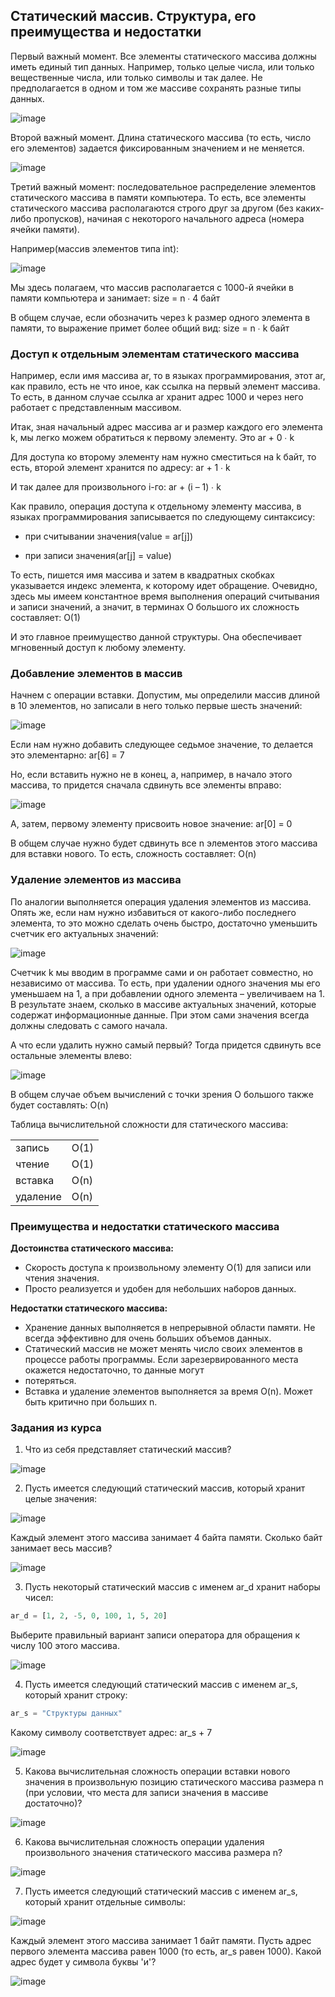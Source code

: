 ## Статический массив. Структура, его преимущества и недостатки

Первый важный момент. Все элементы статического массива должны иметь единый тип данных. Например, только целые числа, или только вещественные числа, или только 
символы и так далее. Не предполагается в одном и том же массиве сохранять разные типы данных.

![image](https://user-images.githubusercontent.com/124737857/227613892-fa37fd88-13ef-497f-9f21-4294628b5c7d.png)

Второй важный момент. Длина статического массива (то есть, число его элементов) задается фиксированным значением и не меняется.

![image](https://user-images.githubusercontent.com/124737857/227613934-9391a550-4f1e-4aae-a5bd-86d9c883bb88.png)

Третий важный момент: последовательное распределение элементов статического массива в памяти компьютера. То есть, все элементы статического массива располагаются 
строго друг за другом (без каких-либо пропусков), начиная с некоторого начального адреса (номера ячейки памяти).

Например(массив элементов типа int):

![image](https://user-images.githubusercontent.com/124737857/227614428-484c642b-9c9f-4874-a832-c7aa2207e6ff.png)

Мы здесь полагаем, что массив располагается с 1000-й ячейки в памяти компьютера и занимает: size = n ∙ 4 байт

В общем случае, если обозначить через k размер одного элемента в памяти, то выражение примет более общий вид: size = n ∙ k байт

### Доступ к отдельным элементам статического массива

Например, если имя массива ar, то в языках программирования, этот ar, как правило, есть не что иное, как ссылка на первый элемент массива. То есть, в данном 
случае ссылка ar хранит адрес 1000 и через него работает с представленным массивом.

Итак, зная начальный адрес массива ar и размер каждого его элемента k, мы легко можем обратиться к первому элементу. 
Это ar + 0 ∙ k

Для доступа ко второму элементу нам нужно сместиться на k байт, то есть, второй элемент хранится по адресу: ar + 1 ∙ k

И так далее для произвольного i-го: ar + (i – 1) ∙ k

Как правило, операция доступа к отдельному элементу массива, в языках программирования записывается по следующему синтаксису:

- при считывании значения(value = ar[j])

- при записи значения(ar[j] = value)

То есть, пишется имя массива и затем в квадратных скобках указывается индекс элемента, к которому идет обращение. Очевидно, здесь мы имеем константное время 
выполнения операций считывания и записи значений, а значит, в терминах О большого их сложность составляет: O(1)

И это главное преимущество данной структуры. Она обеспечивает мгновенный доступ к любому элементу.

### Добавление элементов в массив

Начнем с операции вставки. Допустим, мы определили массив длиной в 10 элементов, но записали в него только первые шесть значений:

![image](https://user-images.githubusercontent.com/124737857/227616945-3deb2833-e5b2-42fc-9936-9082041b5e41.png)

Если нам нужно добавить следующее седьмое значение, то делается это элементарно: ar[6] = 7

Но, если вставить нужно не в конец, а, например, в начало этого массива, то придется сначала сдвинуть все элементы вправо:

![image](https://user-images.githubusercontent.com/124737857/227617052-f3ef2eb5-590c-48be-9287-48981d1897a6.png)

А, затем, первому элементу присвоить новое значение: ar[0] = 0

В общем случае нужно будет сдвинуть все n элементов этого массива для вставки нового. То есть, сложность составляет: O(n)

### Удаление элементов из массива

По аналогии выполняется операция удаления элементов из массива. Опять же, если нам нужно избавиться от какого-либо последнего элемента, то это можно сделать очень
быстро, достаточно уменьшить счетчик его актуальных значений:

![image](https://user-images.githubusercontent.com/124737857/227617212-b100846b-d09e-4348-988d-8bc4ecfc7044.png)

Счетчик k мы вводим в программе сами и он работает совместно, но независимо от массива. То есть, при удалении одного значения мы его уменьшаем на 1, а при добавлении
одного элемента – увеличиваем на 1. В результате знаем, сколько в массиве актуальных значений, которые содержат информационные данные. При этом сами значения 
всегда должны следовать с самого начала.

А что если удалить нужно самый первый? Тогда придется сдвинуть все остальные элементы влево:

![image](https://user-images.githubusercontent.com/124737857/227617326-86028dbe-aa50-4fcf-8533-c4d49e74a350.png)

В общем случае объем вычислений с точки зрения О большого также будет составлять: O(n)

Таблица вычислительной сложности для статического массива:

|||
| ------------- | ------------- |
| запись  | O(1) |
| чтение  | O(1) |
| вставка  | O(n) |
| удаление  | O(n) |

### Преимущества и недостатки статического массива

**Достоинства статического массива:**
 - Скорость доступа к произвольному элементу O(1) для записи или чтения значения.
 - Просто реализуется и удобен для небольших наборов данных.

**Недостатки статического массива:**
 - Хранение данных выполняется в непрерывной области памяти. Не всегда эффективно для очень больших объемов данных.
 - Статический массив не может менять число своих элементов в процессе работы программы. Если зарезервированного места окажется недостаточно, то данные могут 
 - потеряться.
 - Вставка и удаление элементов выполняется за время O(n). Может быть критично при больших n.

### Задания из курса

1. Что из себя представляет статический массив?

![image](https://user-images.githubusercontent.com/124737857/227619753-91d35aa9-76ce-4adc-aa91-fbbe443095cf.png)

2. Пусть имеется следующий статический массив, который хранит целые значения:

![image](https://user-images.githubusercontent.com/124737857/227619843-3dae9243-b830-4382-ab77-3ade182e88a2.png)

Каждый элемент этого массива занимает 4 байта памяти. Сколько байт занимает весь массив? 

![image](https://user-images.githubusercontent.com/124737857/227619908-408492c4-64ae-409a-9242-351feed468da.png)

3. Пусть некоторый статический массив с именем ar_d хранит наборы чисел:

```python
ar_d = [1, 2, -5, 0, 100, 1, 5, 20]
```

Выберите правильный вариант записи оператора для обращения к числу 100 этого массива.

![image](https://user-images.githubusercontent.com/124737857/227620211-4dd4b06c-9192-4b7e-b10b-38394847ab97.png)

4. Пусть имеется следующий статический массив с именем ar_s, который хранит строку:

```python
ar_s = "Структуры данных"
```

Какому символу соответствует адрес: ar_s + 7

![image](https://user-images.githubusercontent.com/124737857/227620605-aedccf08-37a1-41d5-b42e-8ff30a8679c3.png)

5.  Какова вычислительная сложность операции вставки нового значения в произвольную позицию статического массива размера n (при условии, что места для записи 
значения в массиве достаточно)?

![image](https://user-images.githubusercontent.com/124737857/227620749-db8120a3-ecb0-427e-aff6-6f459217a623.png)

6. Какова вычислительная сложность операции удаления произвольного значения статического массива размера n?

![image](https://user-images.githubusercontent.com/124737857/227620957-05ac1469-375d-4f2f-a9f9-ee8cba458a0e.png)

7. Пусть имеется следующий статический массив с именем ar_s, который хранит отдельные символы:

![image](https://user-images.githubusercontent.com/124737857/227621204-e7f05c33-81d5-4fc1-aa6d-b55dc479a5d8.png)

Каждый элемент этого массива занимает 1 байт памяти. Пусть адрес первого элемента массива равен 1000 (то есть, ar_s равен 1000). Какой адрес будет у символа 
буквы 'и'?

![image](https://user-images.githubusercontent.com/124737857/227621262-94abd808-e56f-4a6c-ae7c-9d473424dc6a.png)
